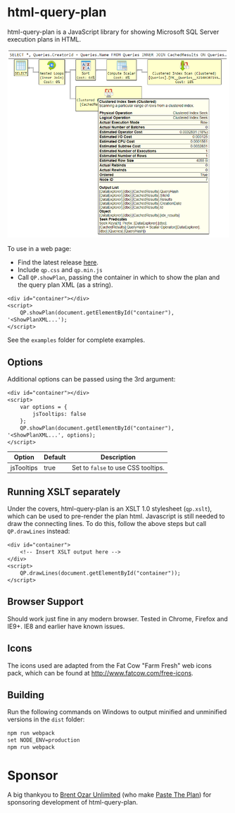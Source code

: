 # html-query-plan

html-query-plan is a JavaScript library for showing Microsoft SQL Server execution plans in HTML.

![html-query-plan screenshot](screenshot.png "Screenshot")

To use in a web page:

 - Find the latest release [here](https://github.com/JustinPealing/html-query-plan/releases/latest).
 - Include `qp.css` and `qp.min.js`
 - Call `QP.showPlan`, passing the container in which to show the plan and the query plan XML (as a string). 

```
<div id="container"></div>
<script>
    QP.showPlan(document.getElementById("container"), '<ShowPlanXML...');
</script> 
```

See the `examples` folder for complete examples.

## Options

Additional options can be passed using the 3rd argument:

```
<div id="container"></div>
<script>
    var options = {
        jsTooltips: false
    };
    QP.showPlan(document.getElementById("container"), '<ShowPlanXML...', options);
</script> 
```

| Option | Default | Description | 
| --- | --- | --- | 
| jsTooltips | true | Set to `false` to use CSS tooltips. | 

## Running XSLT separately

Under the covers, html-query-plan is an XSLT 1.0 stylesheet (`qp.xslt`), which can be used to pre-render the plan html. Javascript is still needed to draw the connecting lines. To do this, follow the above steps but call `QP.drawLines` instead:

```
<div id="container">
    <!-- Insert XSLT output here -->
</div>
<script>
    QP.drawLines(document.getElementById("container"));
</script>
```

## Browser Support

Should work just fine in any modern browser. Tested in Chrome, Firefox and IE9+. IE8 and earlier have known issues.

## Icons

The icons used are adapted from the Fat Cow "Farm Fresh" web icons pack, which can be found at http://www.fatcow.com/free-icons.

## Building

Run the following commands on Windows to output minified and unminified versions in the `dist` folder:

    npm run webpack
    set NODE_ENV=production
    npm run webpack
    
# Sponsor

A big thankyou to [Brent Ozar Unlimited](https://www.brentozar.com/) (who make [Paste The Plan](https://www.brentozar.com/pastetheplan/)) for sponsoring development of html-query-plan.
